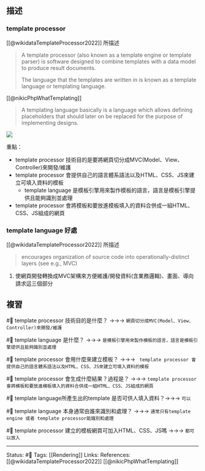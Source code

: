 ## 描述



### template processor
[[@wikidataTemplateProcessor2022]] 所描述
> A template processor (also known as a template engine or template parser) is software designed to combine templates with a data model to produce result documents.
> 
> The language that the templates are written in is known as a template language or templating language.

[[@nikicPhpWhatTemplating]]
> A templating language basically is a language which allows defining placeholders that should later on be replaced for the purpose of implementing designs.

![](https://upload.wikimedia.org/wikipedia/commons/thumb/c/c7/TempEngGen015.svg/440px-TempEngGen015.svg.png)

重點：
- template processor 技術目的是要將網頁切分成MVC(Model、View、Controller)來開發/維護
- template processor 會提供自己的語言體系語法以及HTML、CSS、JS來建立可填入資料的模板
	- template language 是模板引擎用來製作模板的語言，語言是模板引擎提供且能夠識別並處理
- template processor 會將模板和要放進模板填入的資料合併成一組HTML、CSS、JS組成的網頁

### template language 好處
[[@wikidataTemplateProcessor2022]] 所描述
> encourages organization of source code into operationally-distinct layers (see e.g., MVC)

1. 使網頁開發轉換成MVC架構來方便維護/開發資料(含業務邏輯)、畫面、導向請求這三個部分


## 複習
#🧠 template processor 技術目的是什麼？ ->->-> `網頁切分成MVC(Model、View、Controller)來開發/維護`
<!--SR:!2022-08-27,11,230-->

#🧠 template language 是什麼？ ->->-> `是模板引擎用來製作模板的語言，語言是模板引擎提供且能夠識別並處理`
<!--SR:!2022-08-17,7,250-->



#🧠 template processor 會用什麼來建立模板？ ->->-> ` template processor 會提供自己的語言體系語法以及HTML、CSS、JS來建立可填入資料的模板`
<!--SR:!2022-08-18,8,250-->

#🧠 template processor 會生成什麼結果？過程是？ ->->-> `template processor 會將模板和要放進模板填入的資料合併成一組HTML、CSS、JS組成的網頁`
<!--SR:!2022-08-18,8,250-->

#🧠 template language所產生出的template 是否可供人填入資料？->->-> `可以`
<!--SR:!2022-08-21,10,250-->


#🧠 template language 本身通常由誰來識別和處理？ ->->-> `通常只有template engine 或者 template processor能識別和處理`
<!--SR:!2022-08-17,4,248-->

#🧠 template processor 建立的模板網頁可加入HTML、CSS、JS嗎 ->->-> `都可以放入`
<!--SR:!2022-08-18,5,248-->


---
Status: #🌱 
Tags:
[[Rendering]]
Links:
References:
[[@wikidataTemplateProcessor2022]]
[[@nikicPhpWhatTemplating]]